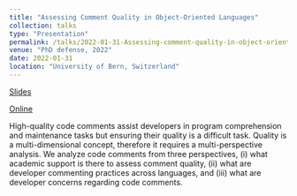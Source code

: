 ```yaml
---
title: "Assessing Comment Quality in Object-Oriented Languages"
collection: talks
type: "Presentation"
permalink: /talks/2022-01-31-Assessing-comment-quality-in-object-oriented-languages 
venue: "PhD defense, 2022"
date: 2022-01-31
location: "University of Bern, Switzerland"
---
```


[Slides](https://poojaruhal.github.io/files/Slides-Assessing-comment-quality-in-object-oriented-languages.pdf)

[Online](https://www.slideshare.net/PoojaRuhal/phd-defense-presenation)

High-quality code comments assist developers in program comprehension and maintenance tasks but ensuring their quality is a difficult task. 
Quality is a multi-dimensional concept, therefore it requires a multi-perspective analysis.
We analyze code comments from three perspectives, (i) what academic support is there to assess comment quality, (ii) what are developer commenting practices across languages, and (iii) what are developer concerns regarding code comments. 
